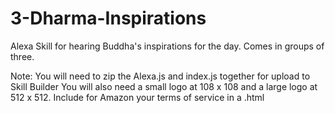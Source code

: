 # 3-Dharma-Inspirations
Alexa Skill for hearing Buddha's inspirations for the day. Comes in groups of three.

Note: You will need to zip the Alexa.js and index.js together for upload to Skill Builder 
You will also need a small logo at 108 x 108 and a large logo at 512 x 512. Include for Amazon your terms of service in a .html
